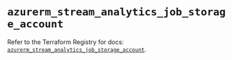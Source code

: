 # `azurerm_stream_analytics_job_storage_account`

Refer to the Terraform Registry for docs: [`azurerm_stream_analytics_job_storage_account`](https://registry.terraform.io/providers/hashicorp/azurerm/4.38.0/docs/resources/stream_analytics_job_storage_account).
